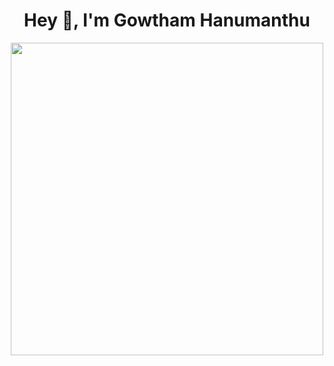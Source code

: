 
<h1 align="center">Hey 👋, I'm Gowtham Hanumanthu</h1>
<p align = "center">
 <img src = "https://github.com/hsmgowtham/hsmgowtham/assets/123358865/10ee3973-a733-4cb5-8cbd-9b1313dba836.gif" width="500"/>
<!--   <img src = "https://github.com/hsmgowtham/hsmgowtham/assets/123358865/10ee3973-a733-4cb5-8cbd-9b1313dba836.gif" width="500"/> -->
</p>
<!--
**hsmgowtham/hsmgowtham** is a ✨ _special_ ✨ repository because its `README.md` (this file) appears on your GitHub profile.

Here are some ideas to get you started:

- 🔭 I’m currently working on ...
- 🌱 I’m currently learning ...
- 👯 I’m looking to collaborate on ...
- 🤔 I’m looking for help with ...
- 💬 Ask me about ...
- 📫 How to reach me: ...
- 😄 Pronouns: ...
- ⚡ Fun fact: ...
-->
